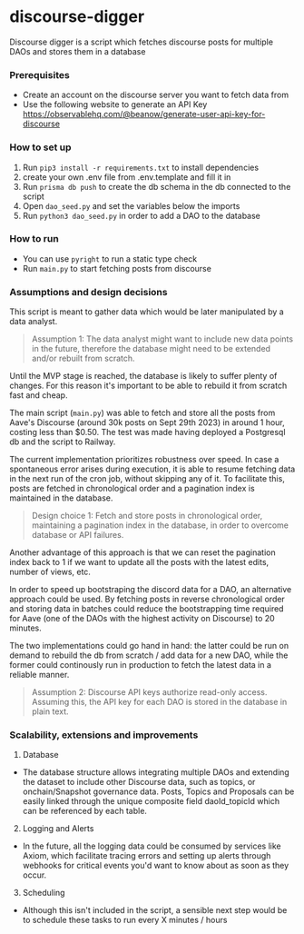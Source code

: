 # discourse-digger

Discourse digger is a script which fetches discourse posts for multiple DAOs and stores them in a database

### Prerequisites
- Create an account on the discourse server you want to fetch data from
- Use the following website to generate an API Key
https://observablehq.com/@beanow/generate-user-api-key-for-discourse


### How to set up
1. Run `pip3 install -r requirements.txt` to install dependencies
2. create your own .env file from .env.template and fill it in
3. Run `prisma db push` to create the db schema in the db connected to the script
4. Open `dao_seed.py` and set the variables below the imports
5. Run `python3 dao_seed.py` in order to add a DAO to the database

### How to run
- You can use `pyright` to run a static type check
- Run `main.py` to start fetching posts from discourse

### Assumptions and design decisions
This script is meant to gather data which would be later manipulated by a data analyst. 

>Assumption 1: The data analyst might want to include new data points in the future, therefore the database might need to be extended and/or rebuilt from scratch.

Until the MVP stage is reached, the database is likely to suffer plenty of changes. For this reason it's important to be able to rebuild it from scratch fast and cheap.

The main script (`main.py`) was able to fetch and store all the posts from Aave's Discourse (around 30k posts on Sept 29th 2023) in around 1 hour, costing less than $0.50. The test was made having deployed a Postgresql db and the script to Railway.

The current implementation prioritizes robustness over speed. In case a spontaneous error arises during execution, it is able to resume fetching data in the next run of the cron job, without skipping any of it. To facilitate this, posts are fetched in chronological order and a pagination index is maintained in the database.

> Design choice 1: Fetch and store posts in chronological order, maintaining a pagination index in the database, in order to overcome database or API failures.

Another advantage of this approach is that we can reset the pagination index back to 1 if we want to update all the posts with the latest edits, number of views, etc.

In order to speed up bootstraping the discord data for a DAO, an alternative approach could be used. By fetching posts in reverse chronological order and storing data in batches could reduce the bootstrapping time required for Aave (one of the DAOs with the highest activity on Discourse) to 20 minutes.

The two implementations could go hand in hand: the latter could be run on demand to rebuild the db from scratch / add data for a new DAO, while the former could continously run in production to fetch the latest data in a reliable manner.

> Assumption 2: Discourse API keys authorize read-only access. Assuming this, the API key for each DAO is stored in the database in plain text.




### Scalability, extensions and improvements

1. Database
- The database structure allows integrating multiple DAOs and extending the dataset to include other Discourse data, such as topics, or onchain/Snapshot governance data. Posts, Topics and Proposals can be easily linked through the unique composite field daoId_topicId which can be referenced by each table.

2. Logging and Alerts
- In the future, all the logging data could be consumed by services like Axiom, which facilitate tracing errors and setting up alerts through webhooks for critical events you'd want to know about as soon as they occur.

3. Scheduling
- Although this isn't included in the script, a sensible next step would be to schedule these tasks to run every X minutes / hours











